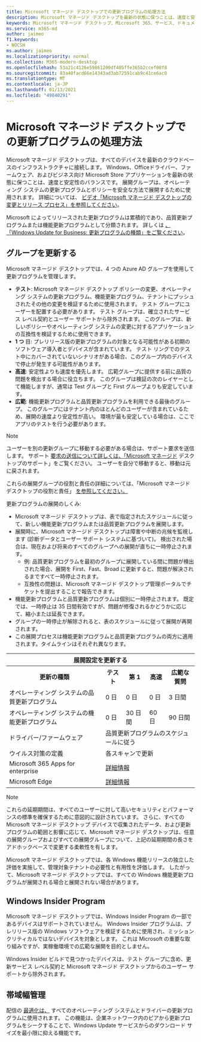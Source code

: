 ```yaml
---
title: Microsoft マネージド デスクトップでの更新プログラムの処理方法
description: Microsoft マネージド デスクトップを最新の状態に保つことは、速度と安定性のバランスです。
keywords: Microsoft マネージド デスクトップ、Microsoft 365、サービス、ドキュメント
ms.service: m365-md
author: jaimeo
f1.keywords:
- NOCSH
ms.author: jaimeo
ms.localizationpriority: normal
ms.collection: M365-modern-desktop
ms.openlocfilehash: 53a21c4126e59861200df405ffe365b2ccef08f8
ms.sourcegitcommit: 83a40facd66e14343ad3ab72591cab9c41ce6ac0
ms.translationtype: MT
ms.contentlocale: ja-JP
ms.lasthandoff: 01/13/2021
ms.locfileid: "49840291"
---
```

# <a name="how-updates-are-handled-in-microsoft-managed-desktop"></a>Microsoft マネージド デスクトップでの更新プログラムの処理方法


<!--This topic is the target for a "Learn more" link in the Admin Portal (aka.ms/update-rings); do not delete.-->

<!--Update management -->

Microsoft マネージド デスクトップは、すべてのデバイスを最新のクラウドベースのインフラストラクチャに接続します。 Windows、Officeドライバー、ファームウェア、およびビジネス向け Microsoft Store アプリケーションを最新の状態に保つことは、速度と安定性のバランスです。 展開グループは、オペレーティング システムの更新プログラムとポリシーを安全な方法で展開するために使用されます。 詳細については、 [ビデオ「Microsoft マネージド デスクトップの変更とリリース プロセス」を参照してください](https://www.microsoft.com/videoplayer/embed/RE4mWqP)。

Microsoft によってリリースされた更新プログラムは累積的であり、品質更新プログラムまたは機能更新プログラムとして分類されます。
詳しくは [、「Windows Update for Business: 更新プログラムの種類」をご覧ください](https://docs.microsoft.com/windows/deployment/update/waas-manage-updates-wufb#update-types)。 

## <a name="update-groups"></a>グループを更新する

Microsoft マネージド デスクトップでは、4 つの Azure AD グループを使用して更新プログラムを管理します。

- **テスト**: Microsoft マネージド デスクトップ ポリシーの変更、オペレーティング システムの更新プログラム、機能更新プログラム、テナントにプッシュされたその他の変更を検証するために使用されます。 テスト グループにユーザーを配置する必要があります。 テスト グループは、確立されたサービス レベル契約とユーザー サポートから除外されます。 このグループは、新しいポリシーやオペレーティング システムの変更に対するアプリケーションの互換性を検証するために使用できます。  
- **1 つ** 目: プレリリース版の更新プログラムの対象となる可能性がある初期のソフトウェア導入者とデバイスが含まれています。 テスト リングでのテスト中にカバーされていないシナリオがある場合、このグループ内のデバイスで停止が発生する可能性があります。
- **高速**: 安定性よりも速度を優先します。 広範グループに提供する前に品質の問題を検出する場合に役立ちます。 このグループは検証の次のレイヤーとして機能しますが、通常は Test グループと First グループよりも安定しています。 
- **広範**: 機能更新プログラムと品質更新プログラムを利用できる最後のグループ。 このグループにはテナント内のほとんどのユーザーが含まれているため、展開の速度より安定性が高い。 環境が最も安定している場合は、ここでアプリのテストを行う必要があります。 

> [!NOTE]
> ユーザーを別の更新グループに移動する必要がある場合は、サポート要求を送信します。 サポート [要求の送信について詳しくは、「Microsoft マネージド](support.md) デスクトップのサポート」をご覧ください。 ユーザーを自分で移動すると、移動は元に戻されます。

これらの展開グループの役割と責任の詳細については、「Microsoft マネージド デスクトップの役割と責任」 [を参照してください。](../intro/roles-and-responsibilities.md)

更新プログラムの展開のしくみ:
- Microsoft マネージド デスクトップは、表で指定されたスケジュールに従って、新しい機能更新プログラムまたは品質更新プログラムを展開します。
- 展開時に、Microsoft マネージド デスクトップは障害や中断の兆候を監視します (診断データとユーザー サポート システムに基づいて)。 検出された場合は、現在および将来のすべてのグループへの展開が直ちに一時停止されます。
    - 例: 品質更新プログラムを最初のグループに展開している間に問題が検出された場合、展開を First、Fast、Broad に更新すると、問題が解決されるまですべて一時停止されます。
    - 互換性の問題は、Microsoft マネージド デスクトップ管理ポータルでチケットを提出することで報告できます。
- 機能更新プログラムと品質更新プログラムは個別に一時停止されます。 既定では、一時停止は 35 日間有効ですが、問題が修復されるかどうかに応じて、縮小または延長できます。
- グループの一時停止が解除されると、表のスケジュールに従って展開が再開されます。
- この展開プロセスは機能更新プログラムと品質更新プログラムの両方に適用されます。タイムラインはそれぞれ異なります。




<table>
    <tr><th colspan="5">展開設定を更新する</th></tr>
    <tr><th>更新の種類</th><th>テスト</th><th>第 1</th><th>高速</th><th>広範な質問</th></tr>
    <tr><td>オペレーティング システムの品質更新プログラム</td><td>0 日</td><td>0 日</td><td>0 日</td><td>3 日間</td></tr>
    <tr><td>オペレーティング システムの機能更新プログラム</td><td>0 日</td><td>30 日間</td><td>60 日</td><td>90 日間</td></tr>
    <tr><td>ドライバー/ファームウェア</td><td colspan="4">品質更新プログラムのスケジュールに従う</td></tr>
    <tr><td>ウイルス対策の定義</td><td colspan="4">各スキャンで更新</td></tr>
    <tr><td>Microsoft 365 Apps for enterprise</td><td colspan="4"><a href="https://docs.microsoft.com/microsoft-365/managed-desktop/get-started/m365-apps#updates-to-microsoft-365-apps">詳細情報</a></td></tr>
    <tr><td>Microsoft Edge</td><td colspan="4"><a href="https://docs.microsoft.com/microsoft-365/managed-desktop/get-started/edge-browser-app#updates-to-microsoft-edge">詳細情報</a></td></tr>
</table>

>[!NOTE]
>これらの延期期間は、すべてのユーザーに対して高いセキュリティとパフォーマンスの標準を確保するために意図的に設計されています。 さらに、すべての Microsoft マネージド デスクトップ デバイスで収集されたデータ、および更新プログラムの範囲と影響に応じて、Microsoft マネージド デスクトップは、任意の展開グループおよびすべての展開グループについて、上記の延期期間の長さをアドホックベースで変更する柔軟性を有します。
>
>Microsoft マネージド デスクトップでは、各 Windows 機能リリースの独立した評価を実施して、管理対象テナントの必要性と有用性を評価します。 したがって、Microsoft マネージド デスクトップでは、すべての Windows 機能更新プログラムが展開される場合と展開されない場合があります。 

## <a name="windows-insider-program"></a>Windows Insider Program

Microsoft マネージド デスクトップでは、Windows Insider Program の一部であるデバイスはサポートされていません。 Windows Insider プログラムは、プレリリース版の Windows ソフトウェアを検証するために使用され、ミッション クリティカルではないデバイスを対象とします。 これは Microsoft の重要な取り組みですが、実稼働環境での広範な展開を目的としません。 

Windows Insider ビルドで見つかったデバイスは、テスト グループに含め、更新サービス レベル契約と Microsoft マネージド デスクトップからのユーザー サポートから除外されます。

## <a name="bandwidth-management"></a>帯域幅管理

配信の [最適化は、](https://docs.microsoft.com/windows/deployment/update/waas-delivery-optimization) すべてのオペレーティング システムとドライバーの更新プログラムに使用されます。 この機能は、企業ネットワーク内のピアから更新プログラムをシークすることで、Windows Update サービスからのダウンロード サイズを最小限に抑える機能です。


